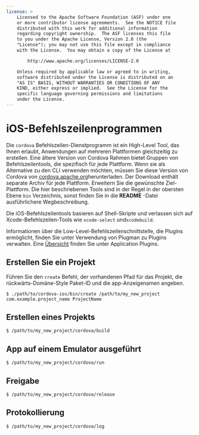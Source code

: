```yaml
---
license: >
    Licensed to the Apache Software Foundation (ASF) under one
    or more contributor license agreements.  See the NOTICE file
    distributed with this work for additional information
    regarding copyright ownership.  The ASF licenses this file
    to you under the Apache License, Version 2.0 (the
    "License"); you may not use this file except in compliance
    with the License.  You may obtain a copy of the License at

        http://www.apache.org/licenses/LICENSE-2.0

    Unless required by applicable law or agreed to in writing,
    software distributed under the License is distributed on an
    "AS IS" BASIS, WITHOUT WARRANTIES OR CONDITIONS OF ANY
    KIND, either express or implied.  See the License for the
    specific language governing permissions and limitations
    under the License.
---
```


# iOS-Befehlszeilenprogrammen

Die `cordova` Befehlszeilen-Dienstprogramm ist ein High-Level Tool, das Ihnen erlaubt, Anwendungen auf mehreren Plattformen gleichzeitig zu erstellen. Eine ältere Version von Cordova Rahmen bietet Gruppen von Befehlszeilentools, die spezifisch für jede Plattform. Wenn sie als Alternative zu den CLI verwenden möchten, müssen Sie diese Version von Cordova von [cordova.apache.org][1]herunterladen. Der Download enthält separate Archiv für jede Plattform. Erweitern Sie die gewünschte Ziel-Plattform. Die hier beschriebenen Tools sind in der Regel in der obersten Ebene `bin` Verzeichnis, sonst finden Sie in die **README** -Datei ausführlichere Wegbeschreibung.

 [1]: http://cordova.apache.org

Die iOS-Befehlszeilentools basieren auf Shell-Skripte und verlassen sich auf Xcode-Befehlszeilen-Tools wie `xcode-select` und`xcodebuild`.

Informationen über die Low-Level-Befehlszeilenschnittstelle, die Plugins ermöglicht, finden Sie unter Verwendung von Plugman zu Plugins verwalten. Eine <a href="../../overview/index.html">Übersicht</a> finden Sie unter Application Plugins.

## Erstellen Sie ein Projekt

Führen Sie den `create` Befehl, der vorhandenen Pfad für das Projekt, die rückwärts-Domäne-Style Paket-ID und die app-Anzeigenamen angeben.

    $ ./path/to/cordova-ios/bin/create /path/to/my_new_project com.example.project_name ProjectName
    

## Erstellen eines Projekts

    $ /path/to/my_new_project/cordova/build
    

## App auf einem Emulator ausgeführt

    $ /path/to/my_new_project/cordova/run
    

## Freigabe

    $ /path/to/my_new_project/cordova/release
    

## Protokollierung

    $ /path/to/my_new_project/cordova/log